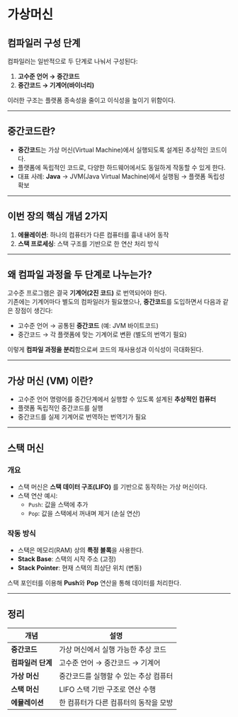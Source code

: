 # 가상머신 
## 컴파일러 구성 단계

컴파일러는 일반적으로 두 단계로 나눠서 구성된다:

1. **고수준 언어 → 중간코드**
2. **중간코드 → 기계어(바이너리)**

이러한 구조는 플랫폼 종속성을 줄이고 이식성을 높이기 위함이다.

---

## 중간코드란?

- **중간코드**는 가상 머신(Virtual Machine)에서 실행되도록 설계된 추상적인 코드이다.
- 플랫폼에 독립적인 코드로, 다양한 하드웨어에서도 동일하게 작동할 수 있게 한다.
- 대표 사례: **Java** → JVM(Java Virtual Machine)에서 실행됨 → 플랫폼 독립성 확보

---

## 이번 장의 핵심 개념 2가지

1. **에뮬레이션**: 하나의 컴퓨터가 다른 컴퓨터를 흉내 내어 동작
2. **스택 프로세싱**: 스택 구조를 기반으로 한 연산 처리 방식

---

## 왜 컴파일 과정을 두 단계로 나누는가?

고수준 프로그램은 결국 **기계어(2진 코드)** 로 번역되어야 한다.  
기존에는 기계어마다 별도의 컴파일러가 필요했으나, **중간코드**를 도입하면서 다음과 같은 장점이 생긴다:

- 고수준 언어 → 공통된 **중간코드** (예: JVM 바이트코드)
- 중간코드 → 각 플랫폼에 맞는 기계어로 변환 (별도의 번역기 필요)

이렇게 **컴파일 과정을 분리**함으로써 코드의 재사용성과 이식성이 극대화된다.

---

## 가상 머신 (VM) 이란?

- 고수준 언어 명령어를 중간단계에서 실행할 수 있도록 설계된 **추상적인 컴퓨터**
- 플랫폼 독립적인 중간코드를 실행
- 중간코드를 실제 기계어로 번역하는 번역기가 필요

---

## 스택 머신

### 개요

- 스택 머신은 **스택 데이터 구조(LIFO)** 를 기반으로 동작하는 가상 머신이다.
- 스택 연산 예시:
  - `Push`: 값을 스택에 추가
  - `Pop`: 값을 스택에서 꺼내며 제거 (손실 연산)

### 작동 방식

- 스택은 메모리(RAM) 상의 **특정 블록**을 사용한다.
- **Stack Base**: 스택의 시작 주소 (고정)
- **Stack Pointer**: 현재 스택의 최상단 위치 (변동)

스택 포인터를 이용해 **Push**와 **Pop** 연산을 통해 데이터를 처리한다.

---

## 정리

| 개념 | 설명 |
|------|------|
| **중간코드** | 가상 머신에서 실행 가능한 추상 코드 |
| **컴파일러 단계** | 고수준 언어 → 중간코드 → 기계어 |
| **가상 머신** | 중간코드를 실행할 수 있는 추상 컴퓨터 |
| **스택 머신** | LIFO 스택 기반 구조로 연산 수행 |
| **에뮬레이션** | 한 컴퓨터가 다른 컴퓨터의 동작을 모방 |

